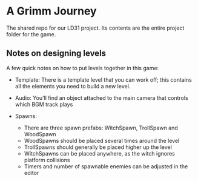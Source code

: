 A Grimm Journey
===========

The shared repo for our LD31 project. Its contents are the entire project folder for the game.

Notes on designing levels
-----------
A few quick notes on how to put levels together in this game:

- Template: There is a template level that you can work off; this contains all the elements you need to build a new level. 

- Audio: You'll find an object attached to the main camera that controls which BGM track plays

- Spawns:
  - There are three spawn prefabs: WitchSpawn, TrollSpawn and WoodSpawn
  - WoodSpawns should be placed several times around the level
  - TrollSpawns should generally be placed higher up the level
  - WitchSpawns can be placed anywhere, as the witch ignores platform collisions
  - Timers and number of spawnable enemies can be adjusted in the editor
